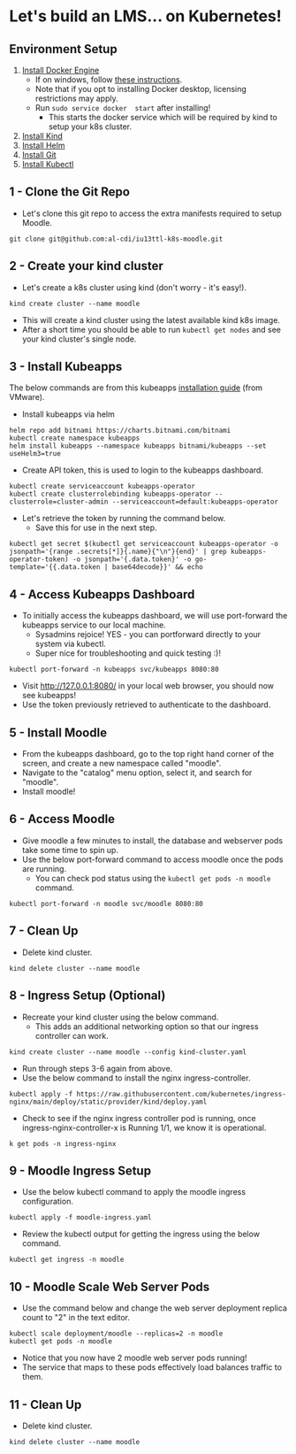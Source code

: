 # Let's build an LMS... on Kubernetes!

## Environment Setup

1. [Install Docker Engine](https://docs.docker.com/engine/install/ubuntu/)
    - If on windows, follow [these instructions](https://docs.docker.com/desktop/windows/install/).
    - Note that if you opt to installing Docker desktop, licensing restrictions may apply.
    - Run ```sudo service docker  start``` after installing!
        - This starts the docker service which will be required by kind to setup your k8s cluster.
2. [Install Kind](https://kind.sigs.k8s.io/docs/user/quick-start/)
3. [Install Helm](https://helm.sh/docs/intro/install/)
4. [Install Git](https://git-scm.com/book/en/v2/Getting-Started-Installing-Git)
5. [Install Kubectl](https://kubernetes.io/docs/tasks/tools/install-kubectl-linux/)

## 1 - Clone the Git Repo

- Let's clone this git repo to access the extra manifests required to setup Moodle.

```
git clone git@github.com:al-cdi/iu13ttl-k8s-moodle.git
```

## 2 - Create your kind cluster

- Let's create a k8s cluster using kind (don't worry - it's easy!).

```
kind create cluster --name moodle
```

- This will create a kind cluster using the latest available kind k8s image.
- After a short time you should be able to run ```kubectl get nodes``` and see your kind cluster's single node.

## 3 - Install Kubeapps

The below commands are from this kubeapps [installation guide](https://tanzu.vmware.com/developer/guides/kubeapps-gs/) (from VMware).

- Install kubeapps via helm

```
helm repo add bitnami https://charts.bitnami.com/bitnami
kubectl create namespace kubeapps
helm install kubeapps --namespace kubeapps bitnami/kubeapps --set useHelm3=true
```

- Create API token, this is used to login to the kubeapps dashboard.

```
kubectl create serviceaccount kubeapps-operator
kubectl create clusterrolebinding kubeapps-operator --clusterrole=cluster-admin --serviceaccount=default:kubeapps-operator
```

- Let's retrieve the token by running the command below.
    - Save this for use in the next step.

```
kubectl get secret $(kubectl get serviceaccount kubeapps-operator -o jsonpath='{range .secrets[*]}{.name}{"\n"}{end}' | grep kubeapps-operator-token) -o jsonpath='{.data.token}' -o go-template='{{.data.token | base64decode}}' && echo
```

## 4 - Access Kubeapps Dashboard

- To initially access the kubeapps dashboard, we will use port-forward the kubeapps service to our local machine.
    - Sysadmins rejoice! YES - you can portforward directly to your system via kubectl. 
    - Super nice for troubleshooting and quick testing :)!

```
kubectl port-forward -n kubeapps svc/kubeapps 8080:80
```

- Visit http://127.0.0.1:8080/ in your local web browser, you should now see kubeapps!
- Use the token previously retrieved to authenticate to the dashboard.

## 5 - Install Moodle

- From the kubeapps dashboard, go to the top right hand corner of the screen, and create a new namespace called "moodle".
- Navigate to the "catalog" menu option, select it, and search for "moodle".
- Install moodle!

## 6 - Access Moodle

- Give moodle a few minutes to install, the database and webserver pods take some time to spin up.
- Use the below port-forward command to access moodle once the pods are running.
    - You can check pod status using the ```kubectl get pods -n moodle``` command.

```
kubectl port-forward -n moodle svc/moodle 8080:80
```

## 7 - Clean Up

- Delete kind cluster.

```
kind delete cluster --name moodle
```

## 8 - Ingress Setup (Optional)

- Recreate your kind cluster using the below command.
    - This adds an additional networking option so that our ingress controller can work.

```
kind create cluster --name moodle --config kind-cluster.yaml
```

- Run through steps 3-6 again from above.
- Use the below command to install the nginx ingress-controller.

```
kubectl apply -f https://raw.githubusercontent.com/kubernetes/ingress-nginx/main/deploy/static/provider/kind/deploy.yaml
```

- Check to see if the nginx ingress controller pod is running, once ingress-nginx-controller-x is Running 1/1, we know it is operational.

```
k get pods -n ingress-nginx
```

## 9 - Moodle Ingress Setup

- Use the below kubectl command to apply the moodle ingress configuration.

```
kubectl apply -f moodle-ingress.yaml
```

- Review the kubectl output for getting the ingress using the below command.

```
kubectl get ingress -n moodle
```

## 10 - Moodle Scale Web Server Pods

- Use the command below and change the web server deployment replica count to "2" in the text editor.

```
kubectl scale deployment/moodle --replicas=2 -n moodle
kubectl get pods -n moodle
```

- Notice that you now have 2 moodle web server pods running! 
- The service that maps to these pods effectively load balances traffic to them.

## 11 - Clean Up

- Delete kind cluster.

```
kind delete cluster --name moodle
```